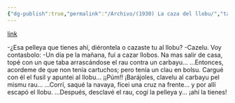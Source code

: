 ```yaml
---
{"dg-publish":true,"permalink":"/Archivo/(1930) La caza del llobu/","tags":["#Siglo_20","a1930","central","Aurelio_Ibalseta","escrito","cómic"]}
---
```


[link](https://x.com/CelebresCoses/status/1805485271317700920)

-¿Esa pelleya que tienes ahí,
diérontela o cazaste tu al llobu?
-Cazelu. Voy contasbolo:
-Un día pe la mañana, fuí a cazar llobos. Na mas salir de casa, topé con un que taba arrascándose el rau contra un carbayu...
...Entonces, acordeme de que non tenía cartuchos; pero tenía un clau en bolsu. Cargué con él el fusil y apuntei al llobu...
¡¡Púm!! ¡Barájoles, clavelu al carbayu pel mismu rau...
...Corrí, saqué la navaya, ficei una cruz na frente... y por allí escapó el llobu.
...Después, desclavé el rau, cogí la pelleya y... ¡ahí la tienes!
